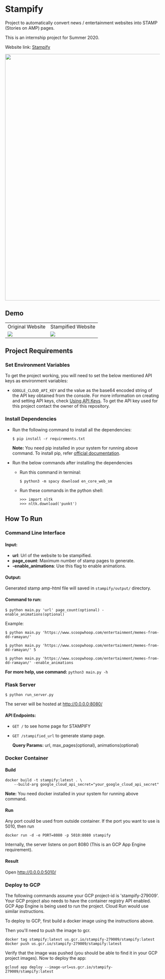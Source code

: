 # Stampify

Project to automatically convert news / entertainment websites into STAMP
(Stories on AMP) pages.

This is an internship project for Summer 2020.

Website link: [Stampify](https://stampify-279009.uc.r.appspot.com/)

<img src="https://user-images.githubusercontent.com/33183901/87937144-c6b51600-cab1-11ea-844b-41e8bc2decbd.gif" width="800">

## Demo
<table>
<tr>
<td>Original Website</td>
<td>Stampified Website</td>
</tr>
<tr>
<td><img src="https://user-images.githubusercontent.com/33183901/87933098-40e19c80-caaa-11ea-9d35-8ce5895fb4e8.gif"></td>
<td><img src="https://user-images.githubusercontent.com/33183901/87933093-3de6ac00-caaa-11ea-93a0-e8ccfe44565c.gif"></td>
</tr>
</table>

## Project Requirements

### Set Environment Variables
To get the project working, you will need to set the below mentioned API keys as environment 
variables:

- `GOOGLE_CLOUD_API_KEY` and the value as the base64 encoded string of the API key obtained from the console. For more information on creating and setting API keys, check [Using API Keys](https://cloud.google.com/docs/authentication/api-keys). To get the API key used for this project contact the owner of this repository.

### Install Dependencies
- Run the following command to install all the dependencies:

    ```
    $ pip install -r requirements.txt
    ```

    **Note:** You need pip installed in your system for running above command. To install pip, refer [official documentation](https://pip.pypa.io/en/stable/installing/).

- Run the below commands after installing the dependencies

    - Run this command in terminal:

        ```
        $ python3 -m spacy download en_core_web_sm
        ```

    - Run these commands in the python shell:

        ```
        >>> import nltk
        >>> nltk.download('punkt')
        ```

## How To Run

### Command Line Interface

#### Input:

- **url**: Url of the website to be stampified.
- **page_count**: Maximum number of stamp pages to generate.
- **-enable_animations**: Use this flag to enable animations.

#### Output:

  Generated stamp amp-html file will saved in `stampify/output/` directory.

#### Command to run:

  ```
  $ python main.py 'url' page_count(optional) -enable_animations(optional)
  ```

  Example:

    $ python main.py 'https://www.scoopwhoop.com/entertainment/memes-from-dd-ramayan/'

    $ python main.py 'https://www.scoopwhoop.com/entertainment/memes-from-dd-ramayan/' 5

    $ python main.py 'https://www.scoopwhoop.com/entertainment/memes-from-dd-ramayan/' -enable_animations

  **For more help, use command:** 
  ```python3 main.py -h```

### Flask Server

```
$ python run_server.py
```

The server will be hosted at http://0.0.0.0:8080/

#### API Endpoints:

- `GET /` to see home page for STAMPIFY
- `GET /stampified_url` to generate stamp page.
  
  **Query Params:** url, max_pages(optional), animations(optional)

### Docker Container
#### Build
```
docker build -t stampify:latest . \
    --build-arg google_cloud_api_secret="your_google_cloud_api_secret"
```

**Note:** You need docker installed in your system for running above command.

#### Run
Any port could be used from outside container. If the port you want to use is 5010, 
then run
```
docker run -d -e PORT=8080 -p 5010:8080 stampify
```

Internally, the server listens on port 8080 (This is an GCP App Engine
requirement).

#### Result
Open http://0.0.0.0:5010/

### Deploy to GCP

The following commands assume your GCP project-id is 'stampify-279009'. Your GCP
project also needs to have the container registry API enabled. GCP App Engine is
being used to run the project. Cloud Run would use similar instructions.

To deploy to GCP, first build a docker image using the instructions above.

Then you'll need to push the image to gcr.

```
docker tag stampify:latest us.gcr.io/stampify-279009/stampify:latest
docker push us.gcr.io/stampify-279009/stampify:latest
```

Verify that the image was pushed (you should be able to find it in your GCP
project images). Now to deploy the app:

```
gcloud app deploy --image-url=us.gcr.io/stampify-279009/stampify:latest
```
